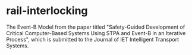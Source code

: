 # rail-interlocking
The Event-B Model from the paper titled "Safety-Guided Development of Critical Computer-Based Systems Using STPA and Event-B in an Iterative Process", which is submitted to the Journal of IET Intelligent Transport Systems.

